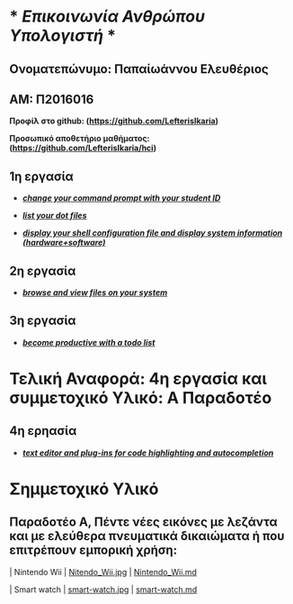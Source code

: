 
# * *Επικοινωνία Ανθρώπου Υπολογιστή* *
 
 ## Ονοματεπώνυμο: Παπαίωάννου Ελευθέριος

 ## ΑΜ: Π2016016
 
 **Προφίλ στο github: (https://github.com/LefterisIkaria)**
 
 **Προσωπικό αποθετήριο μαθήματος: (https://github.com/LefterisIkaria/hci)**
 
 
 ## 1η εργασία
 
 -  ***[change your command prompt with your student ID](https://asciinema.org/a/ab8B0twxDbsNMHXPbKGymC8Ts)***

 -  ***[list your dot files](https://asciinema.org/a/EwUsAfJuqdCl7Y6VSv2FCsVbh)***

 -  ***[display your shell configuration file and display system information (hardware+software)](https://asciinema.org/a/WzjdmgrpMfXmPdvMTwm9DfuGX)***


 ## 2η εργασία
 
 -  ***[browse and view files on your system](https://asciinema.org/a/HoFyBqclUg1e9JHmKfgDS702n)***
 
 ## 3η εργασία
 
 -  ***[become productive with a todo list](https://asciinema.org/a/jDFwH35tKENI0hCQWrnrgTNQu)***
 
 # Τελική Αναφορά: 4η εργασία και συμμετοχικό Υλικό: Α Παραδοτέο
 
 ## 4η ερηασία
 
 - ***[text editor and plug-ins for code highlighting and autocompletion](https://asciinema.org/a/HVIDFSKbOWs1Xa7YwPzC2wLiO)***
 
 
 # Σημμετοχικό Υλικό
 
 ## Παραδοτέο Α, Πέντε νέες εικόνες με λεζάντα και με ελεύθερα πνευματικά δικαιώματα ή που επιτρέπουν εμπορική χρήση:
 
 | Nintendo Wii |    [Nitendo_Wii.jpg](https://github.com/LefterisIkaria/gr/blob/gh-pages/images/Nitendo_Wii.jpg)  	|    [Nintendo_Wii.md](https://github.com/LefterisIkaria/gr/blob/gh-pages/_gallery/Nintendo_Wii.md)
 
 | Smart watch |    [smart-watch.jpg](https://github.com/LefterisIkaria/gr/blob/gh-pages/images/smart-watch.jpg)  	|    [smart-watch.md](https://github.com/LefterisIkaria/gr/blob/gh-pages/_gallery/smart-watch.md)
 
 
